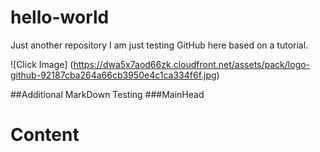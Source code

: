 # hello-world
Just another repository
I am just testing GitHub here based on a tutorial.


![Click Image] (https://dwa5x7aod66zk.cloudfront.net/assets/pack/logo-github-92187cba264a66cb3950e4c1ca334f6f.jpg)   


##Additional MarkDown Testing
###MainHead <h1> Content
